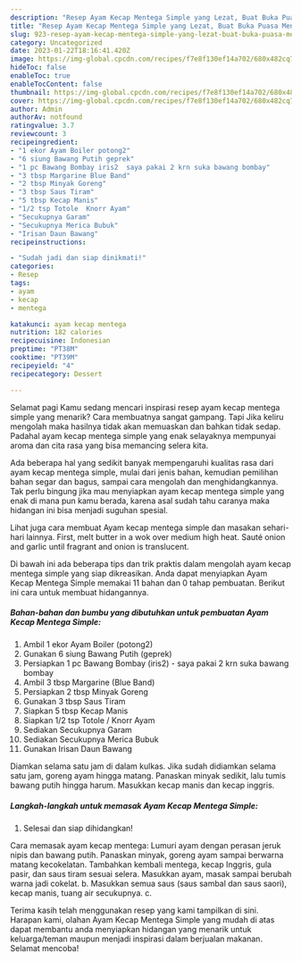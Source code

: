 ```yaml
---
description: "Resep Ayam Kecap Mentega Simple yang Lezat, Buat Buka Puasa Menggugah Selera"
title: "Resep Ayam Kecap Mentega Simple yang Lezat, Buat Buka Puasa Menggugah Selera"
slug: 923-resep-ayam-kecap-mentega-simple-yang-lezat-buat-buka-puasa-menggugah-selera
category: Uncategorized
date: 2023-01-22T18:16:41.420Z
image: https://img-global.cpcdn.com/recipes/f7e8f130ef14a702/680x482cq70/ayam-kecap-mentega-simple-foto-resep-utama.jpg
hideToc: false
enableToc: true
enableTocContent: false
thumbnail: https://img-global.cpcdn.com/recipes/f7e8f130ef14a702/680x482cq70/ayam-kecap-mentega-simple-foto-resep-utama.jpg
cover: https://img-global.cpcdn.com/recipes/f7e8f130ef14a702/680x482cq70/ayam-kecap-mentega-simple-foto-resep-utama.jpg
author: Admin
authorAv: notfound
ratingvalue: 3.7
reviewcount: 3
recipeingredient:
- "1 ekor Ayam Boiler potong2"
- "6 siung Bawang Putih geprek"
- "1 pc Bawang Bombay iris2  saya pakai 2 krn suka bawang bombay"
- "3 tbsp Margarine Blue Band"
- "2 tbsp Minyak Goreng"
- "3 tbsp Saus Tiram"
- "5 tbsp Kecap Manis"
- "1/2 tsp Totole  Knorr Ayam"
- "Secukupnya Garam"
- "Secukupnya Merica Bubuk"
- "Irisan Daun Bawang"
recipeinstructions:

- "Sudah jadi dan siap dinikmati!"
categories:
- Resep
tags:
- ayam
- kecap
- mentega

katakunci: ayam kecap mentega 
nutrition: 182 calories
recipecuisine: Indonesian
preptime: "PT38M"
cooktime: "PT39M"
recipeyield: "4"
recipecategory: Dessert

---
```



Selamat pagi Kamu sedang mencari inspirasi resep ayam kecap mentega simple yang menarik? Cara membuatnya sangat gampang. Tapi Jika keliru mengolah maka hasilnya tidak akan memuaskan dan bahkan tidak sedap. Padahal ayam kecap mentega simple yang enak selayaknya mempunyai aroma dan cita rasa yang bisa memancing selera kita.


Ada beberapa hal yang sedikit banyak mempengaruhi kualitas rasa dari ayam kecap mentega simple, mulai dari jenis bahan, kemudian pemilihan bahan segar dan bagus, sampai cara mengolah dan menghidangkannya. Tak perlu bingung jika mau menyiapkan ayam kecap mentega simple yang enak di mana pun kamu berada, karena asal sudah tahu caranya maka hidangan ini bisa menjadi suguhan spesial.

Lihat juga cara membuat Ayam kecap mentega simple dan masakan sehari-hari lainnya. First, melt butter in a wok over medium high heat. Sauté onion and garlic until fragrant and onion is translucent.


Di bawah ini ada beberapa tips dan trik praktis dalam mengolah ayam kecap mentega simple yang siap dikreasikan. Anda dapat menyiapkan Ayam Kecap Mentega Simple memakai 11 bahan dan 0 tahap pembuatan. Berikut ini cara untuk membuat hidangannya.

<!--inarticleads1-->

##### Bahan-bahan dan bumbu yang dibutuhkan untuk pembuatan Ayam Kecap Mentega Simple:

1. Ambil 1 ekor Ayam Boiler (potong2)
1. Gunakan 6 siung Bawang Putih (geprek)
1. Persiapkan 1 pc Bawang Bombay (iris2) - saya pakai 2 krn suka bawang bombay
1. Ambil 3 tbsp Margarine (Blue Band)
1. Persiapkan 2 tbsp Minyak Goreng
1. Gunakan 3 tbsp Saus Tiram
1. Siapkan 5 tbsp Kecap Manis
1. Siapkan 1/2 tsp Totole / Knorr Ayam
1. Sediakan Secukupnya Garam
1. Sediakan Secukupnya Merica Bubuk
1. Gunakan Irisan Daun Bawang


Diamkan selama satu jam di dalam kulkas. Jika sudah didiamkan selama satu jam, goreng ayam hingga matang. Panaskan minyak sedikit, lalu tumis bawang putih hingga harum. Masukkan kecap manis dan kecap inggris. 

<!--inarticleads2-->

##### Langkah-langkah untuk memasak Ayam Kecap Mentega Simple:


1. Selesai dan siap dihidangkan!

Cara memasak ayam kecap mentega: Lumuri ayam dengan perasan jeruk nipis dan bawang putih. Panaskan minyak, goreng ayam sampai berwarna matang kecokelatan. Tambahkan kembali mentega, kecap Inggris, gula pasir, dan saus tiram sesuai selera. Masukkan ayam, masak sampai berubah warna jadi cokelat. b. Masukkan semua saus (saus sambal dan saus saori), kecap manis, tuang air secukupnya. c. 

Terima kasih telah menggunakan resep yang kami tampilkan di sini. Harapan kami, olahan Ayam Kecap Mentega Simple yang mudah di atas dapat membantu anda menyiapkan hidangan yang menarik untuk keluarga/teman maupun menjadi inspirasi dalam berjualan makanan. Selamat mencoba!
